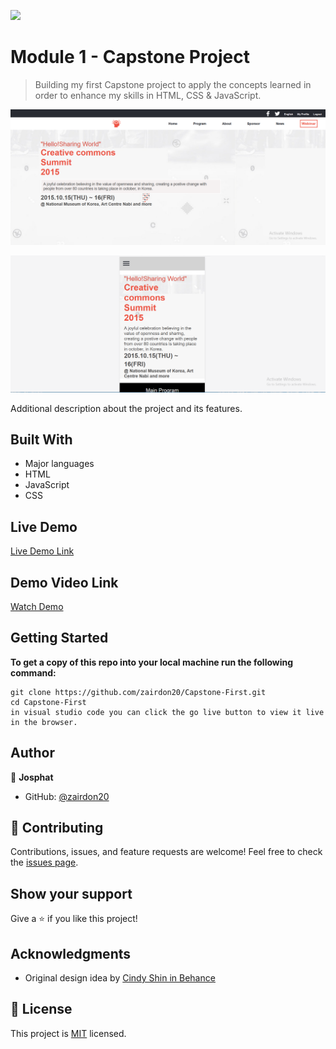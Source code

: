 ![](https://img.shields.io/badge/Microverse-blueviolet)

# Module 1 - Capstone Project

> Building my first Capstone project to apply the concepts learned in order to enhance my skills in HTML, CSS & JavaScript.

![screenshot](./imgs/Screenshot-desktop.png)

![screenshot](./imgs/Screenshot-mobile.png)

Additional description about the project and its features.

## Built With

- Major languages
- HTML
- JavaScript
- CSS

## Live Demo

[Live Demo Link]()

## Demo Video Link

[Watch Demo]()

## Getting Started

**To get a copy of this repo into your local machine run the following command:**

```
git clone https://github.com/zairdon20/Capstone-First.git
cd Capstone-First
in visual studio code you can click the go live button to view it live in the browser.
```

## Author

👤 **Josphat**

- GitHub: [@zairdon20](https://github.com/zairdon20)

## 🤝 Contributing

Contributions, issues, and feature requests are welcome!
Feel free to check the [issues page](../../issues/).

## Show your support

Give a ⭐️ if you like this project!

## Acknowledgments

- Original design idea by
  [Cindy Shin in Behance](https://www.behance.net/adagio07)

## 📝 License

This project is [MIT](./MIT.md) licensed.
